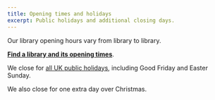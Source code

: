 ```yaml
---
title: Opening times and holidays
excerpt: Public holidays and additional closing days.
---
```


Our library opening hours vary from library to library.

**[Find a library and its opening times](/visit/locations-and-times/)**.

We close for [all UK public holidays](https://www.gov.uk/bank-holidays), including Good Friday and Easter Sunday.

We also close for one extra day over Christmas.
